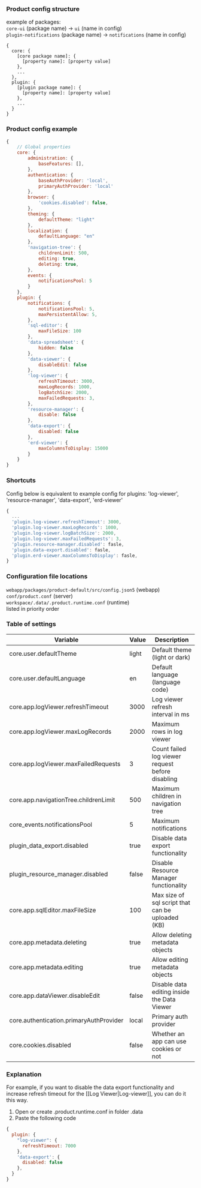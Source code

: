 ### Product config structure
example of packages:<br/>
`core-ui` (package name) -> `ui` (name in config)<br/>
`plugin-notifications` (package name) -> `notifications` (name in config)
```
{
  core: {
    [core package name]: {
      [property name]: [property value]
    },
    ...
  },
  plugin: {
    [plugin package name]: {
      [property name]: [property value]
    },
    ...
  }
}
```

### Product config example
```javascript
{
    // Global properties
    core: {
        administration: {
            baseFeatures: [],
        },
        authentication: {
            baseAuthProvider: 'local',
            primaryAuthProvider: 'local'
        },
        browser: {
            'cookies.disabled': false,
        },
        theming: {
            defaultTheme: "light"
        },
        localization: {
            defaultLanguage: "en"
        },
        'navigation-tree': {
            childrenLimit: 500,
            editing: true,
            deleting: true,
        },
        events: {
            notificationsPool: 5
        }
    },
    plugin: {
        notifications: {
            notificationsPool: 5,
            maxPersistentAllow: 5,
        },
        'sql-editor': {
            maxFileSize: 100
        },
        'data-spreadsheet': {
            hidden: false
        },
        'data-viewer': {
            disableEdit: false
        },
        'log-viewer': {
            refreshTimeout: 3000,
            maxLogRecords: 1000,
            logBatchSize: 2000,
            maxFailedRequests: 3,
        },
        'resource-manager': {
            disable: false
        },
        'data-export': {
            disabled: false
        },
        'erd-viewer': {
            maxColumnsToDisplay: 15000
        }
    }
}
```

### Shortcuts
Config below is equivalent to example config for plugins: 'log-viewer', 'resource-manager', 'data-export', 'erd-viewer'
```javascript
{
  ...
  'plugin.log-viewer.refreshTimeout': 3000,
  'plugin.log-viewer.maxLogRecords': 1000,
  'plugin.log-viewer.logBatchSize': 2000,
  'plugin.log-viewer.maxFailedRequests': 3,
  'plugin.resource-manager.disabled': fasle,
  'plugin.data-export.disabled': fasle,
  'plugin.erd-viewer.maxColumnsToDisplay': fasle,
}
```


### Configuration file locations
`webapp/packages/product-default/src/config.json5` (webapp)<br/>
`conf/product.conf` (server)<br/>
`workspace/.data/.product.runtime.conf` (runtime)<br/>
listed in priority order<br/>

### Table of settings

| Variable                                | Value | Description                                      |
|-----------------------------------------|-------|--------------------------------------------------|
| core.user.defaultTheme                  | light | Default theme (light or dark)                    |
| core.user.defaultLanguage               | en    | Default language (language code)                 |
| core.app.logViewer.refreshTimeout       | 3000  | Log viewer refresh interval in ms                |
| core.app.logViewer.maxLogRecords        | 2000  | Maximum rows in log viewer                       |
| core.app.logViewer.maxFailedRequests    | 3     | Count failed log viewer request before disabling |
| core.app.navigationTree.childrenLimit   | 500   | Maximum children in navigation tree              |
| core_events.notificationsPool           | 5     | Maximum notifications                            |
| plugin_data_export.disabled             | true  | Disable data export functionality                |
| plugin_resource_manager.disabled        | false | Disable Resource Manager functionality           |
| core.app.sqlEditor.maxFileSize          | 100   | Max size of sql script that can be uploaded (KB) |
| core.app.metadata.deleting              | true  | Allow deleting metadata objects                  |
| core.app.metadata.editing               | true  | Allow editing metadata objects                   |
| core.app.dataViewer.disableEdit         | false | Disable data editing inside the Data Viewer      |
| core.authentication.primaryAuthProvider | local | Primary auth provider                            |
| core.cookies.disabled                   | false | Whether an app can use cookies or not            |

### Explanation
For example, if you want to disable the data export functionality and increase refresh timeout for the [[Log Viewer|Log-viewer]], you can do it this way.
1. Open or create .product.runtime.conf in folder .data
2. Paste the following code
```javascript
{
  plugin: {
    "log-viewer": {
      refreshTimeout: 7000
    },
    'data-export': {
      disabled: false
    },
  }
}
```


